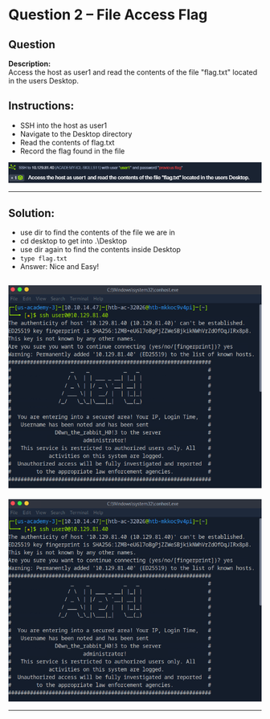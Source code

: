 # Question 2 – File Access Flag

## Question
**Description:**  
Access the host as user1 and read the contents of the file "flag.txt" located in the users Desktop.

## Instructions:
- SSH into the host as user1
- Navigate to the Desktop directory
- Read the contents of flag.txt
- Record the flag found in the file

![image alt](https://github.com/azrifadly/htb-intro-to-win-cmd-line/blob/50bb1cf9b8b4d9ae0a35d133ba3efddb8f8654d8/screenshots/question2-screenshot.png)

---
## Solution:
-  use dir to find the contents of the file we are in
-  cd desktop to get into .\Desktop
-  use dir again to find the contents inside Desktop
-  `type flag.txt`
-  Answer: Nice and Easy!

![image alt](https://github.com/azrifadly/htb-intro-to-win-cmd-line/blob/1152d77a5952def2f8dd171089697fdaf1611d03/screenshots/question1-solution.png)
---
![image alt](https://github.com/azrifadly/htb-intro-to-win-cmd-line/blob/1152d77a5952def2f8dd171089697fdaf1611d03/screenshots/question1-solution.png)

---

